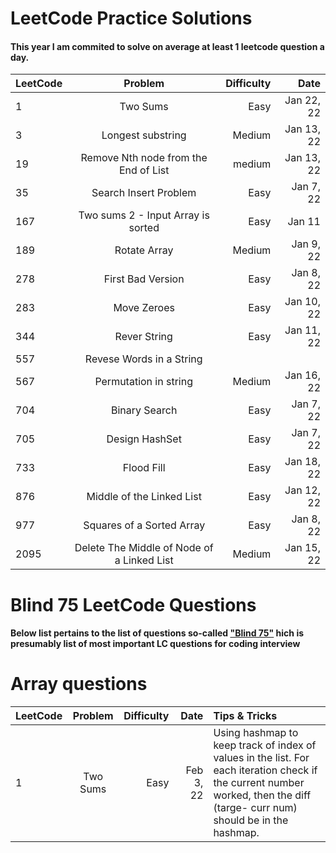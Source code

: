 # LeetCode Practice Solutions

#### This year I am commited to solve on average at least 1 leetcode question a day.


| LeetCode  | Problem          | Difficulty  | Date |
| --------  |:---------------: | -----------:| ----: |
| 1         |  Two Sums              |  Easy        | Jan 22, 22|
| 3         | Longest substring      | Medium        | Jan 13, 22 |
| 19        | Remove Nth node from the End of List| medium | Jan 13, 22|
| 35        | Search Insert Problem  |  Easy | Jan 7, 22|
| 167       | Two sums 2 - Input Array is sorted| Easy| Jan 11
| 189       | Rotate Array           | Medium | Jan 9, 22
| 278       | First Bad Version      |  Easy |Jan 8, 22|
| 283       | Move Zeroes            | Easy  | Jan 10, 22 |
| 344       | Rever String           |  Easy       | Jan 11, 22|
| 557       | Revese Words in a String ||| |Easy |  Jan 11, 22 |
| 567       | Permutation in string  |  Medium | Jan 16, 22|
| 704       | Binary Search          |  Easy   | Jan 7, 22|
| 705       | Design HashSet         |  Easy      | Jan 7, 22 |
| 733       | Flood Fill             |   Easy      |Jan 18, 22 |
| 876       | Middle of the Linked List | Easy |Jan 12, 22 |
| 977       | Squares of a Sorted Array | Easy |Jan 8, 22 |
| 2095      | Delete The Middle of Node of a Linked List | Medium | Jan 15, 22|


# Blind 75 LeetCode Questions

#### Below list pertains to the list of questions so-called ["Blind 75"](https://www.teamblind.com/post/New-Year-Gift---Curated-List-of-Top-75-LeetCode-Questions-to-Save-Your-Time-OaM1orEU) hich is presumably list of most important LC questions for coding interview

# Array questions
| LeetCode  | Problem                | Difficulty         | Date                     | Tips & Tricks
| --------  |:---------------:       | -----------:       | ----:                    | :----
| 1         |  Two Sums              |  Easy              | Feb 3, 22                | Using hashmap to keep track of index of values in the list. For each iteration check if the current number worked, then the diff (targe- curr num) should be in the hashmap.

